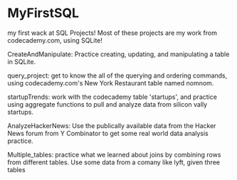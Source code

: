 # MyFirstSQL
my first wack at SQL Projects!
Most of these projects are my work from codecademy.com, using SQLite!


CreateAndManipulate:
  Practice creating, updating, and manipulating a table in SQLite.
  
query_project:
  get to know the all of the querying and ordering commands,
  using codecademy.com's New York Restaurant table named nomnom.
  
startupTrends:
work with the codecademy table 'startups', and practice using aggregate 
functions to pull and analyze data from silicon vally startups.

AnalyzeHackerNews:
Use the publically available data from the Hacker News forum from 
Y Combinator to get some real world data analysis practice.

Multiple_tables:
practice what we learned about joins by combining rows from different tables. Use some data from a comany like lyft, given three tables
